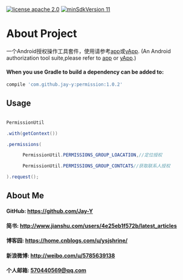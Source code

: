 [![license apache 2.0](https://img.shields.io/badge/license-apache%202.0-blue.svg)](http://www.apache.org/licenses/LICENSE-2.0)
[![minSdkVersion 11](https://img.shields.io/badge/minSdkVersion-11-green.svg)](http://www.apache.org/licenses/LICENSE-2.0)
# About Project
一个Android授权操作工具套件，使用请参考[app](https://github.com/Jay-Y/permission/blob/master/app/src/main/java/com/dream/permission/presenter/MainPresenter.java)或[yApp](https://github.com/Jay-Y/yApp).
(An Android authorization tool suite,please refer to [app](https://github.com/Jay-Y/permission/blob/master/app/src/main/java/com/dream/permission/presenter/MainPresenter.java) or [yApp](https://github.com/Jay-Y/yApp).)
#### When you use Gradle to build a dependency can be added to:
```javascript
compile 'com.github.jay-y:permission:1.0.2'
```
## Usage

```java

PermissionUtil

.with(getContext())

.permissions(

      PermissionUtil.PERMISSIONS_GROUP_LOACATION,//定位授权

      PermissionUtil.PERMISSIONS_GROUP_CONTCATS//获取联系人授权

).request();

```
## About Me
#### GitHub: https://github.com/Jay-Y
#### 简书: http://www.jianshu.com/users/4e25eb1f572b/latest_articles
#### 博客园: https://home.cnblogs.com/u/ysjshrine/
#### 新浪微博: http://weibo.com/u/5785639138
#### 个人邮箱: 570440569@qq.com
